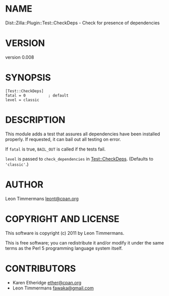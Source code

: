 # NAME

Dist::Zilla::Plugin::Test::CheckDeps - Check for presence of dependencies

# VERSION

version 0.008

# SYNOPSIS

    [Test::CheckDeps]
    fatal = 0          ; default
    level = classic

# DESCRIPTION

This module adds a test that assures all dependencies have been installed properly. If requested, it can bail out all testing on error.

If `fatal` is true, `BAIL_OUT` is called if the tests fail.

`level` is passed to `check_dependencies` in [Test::CheckDeps](http://search.cpan.org/perldoc?Test::CheckDeps).
(Defaults to `'classic'`.)

# AUTHOR

Leon Timmermans <leont@cpan.org>

# COPYRIGHT AND LICENSE

This software is copyright (c) 2011 by Leon Timmermans.

This is free software; you can redistribute it and/or modify it under
the same terms as the Perl 5 programming language system itself.

# CONTRIBUTORS

- Karen Etheridge <ether@cpan.org>
- Leon Timmermans <fawaka@gmail.com>
